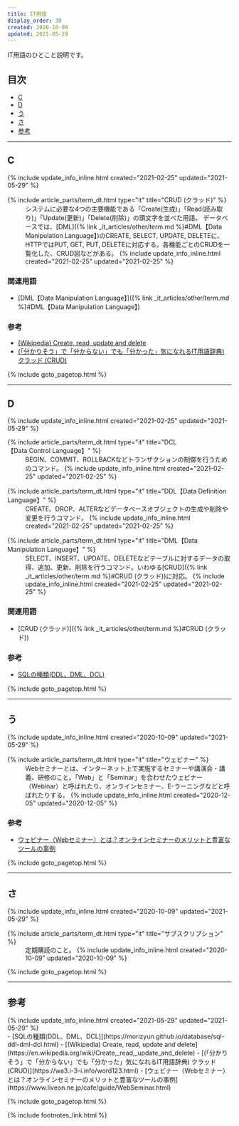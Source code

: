 ```yaml
---
title: IT用語
display_order: 30
created: 2020-10-09
updated: 2021-05-29
---
```

IT用語のひとこと説明です。

## <a name="index">目次</a>

<ul id="index_ul">
<li><a href="#C">C</a></li>
<li><a href="#D">D</a></li>
<li><a href="#う">う</a></li>
<li><a href="#さ">さ</a></li>
<li><a href="#reference">参考</a></li>
</ul>

* * *
## <a name="C">C</a>
<div class="chapter-updated">{% include update_info_inline.html created="2021-02-25" updated="2021-05-29" %}</div>
<dl>
  {% include article_parts/term_dt.html type="it" title="CRUD (クラッド)" %}
  <dd markdown="span">システムに必要な4つの主要機能である「Create(生成)」「Read(読み取り)」「Update(更新)」「Delete(削除)」の頭文字を並べた用語。  
  データベースでは、[DML]({% link _it_articles/other/term.md %}#DML【Data Manipulation Language】)のCREATE, SELECT, UPDATE, DELETEに、HTTPではPUT, GET, PUT, DELETEに対応する。各機能ごとのCRUDを一覧化した、CRUD図などがある。
  {% include update_info_inline.html created="2021-02-25" updated="2021-02-25" %}
  </dd>
</dl>

### 関連用語
- [DML【Data Manipulation Language】]({% link _it_articles/other/term.md %}#DML【Data Manipulation Language】)

### 参考
- [(Wikipedia) Create, read, update and delete](https://en.wikipedia.org/wiki/Create,_read,_update_and_delete)
- [(「分かりそう」で「分からない」でも「分かった」気になれるIT用語辞典)  クラッド (CRUD)](https://wa3.i-3-i.info/word123.html)

{% include goto_pagetop.html %}

* * *
## <a name="D">D</a>
<div class="chapter-updated">{% include update_info_inline.html created="2021-02-25" updated="2021-05-29" %}</div>
<dl>
  {% include article_parts/term_dt.html type="it" title="DCL【Data Control Language】" %}
  <dd markdown="span">BEGIN、COMMIT、ROLLBACKなどトランザクションの制御を行うためのコマンド。
  {% include update_info_inline.html created="2021-02-25" updated="2021-02-25" %}
  </dd>
</dl>

<dl>
  {% include article_parts/term_dt.html type="it" title="DDL【Data Definition Language】" %}
  <dd markdown="span">CREATE、DROP、ALTERなどデータベースオブジェクトの生成や削除や変更を行うコマンド。
  {% include update_info_inline.html created="2021-02-25" updated="2021-02-25" %}
  </dd>
</dl>

<dl>
  {% include article_parts/term_dt.html type="it" title="DML【Data Manipulation Language】" %}
  <dd markdown="span">SELECT、INSERT、UPDATE、DELETEなどテーブルに対するデータの取得、追加、更新、削除を行うコマンド。いわゆる[CRUD]({% link _it_articles/other/term.md %}#CRUD (クラッド))に対応。
  {% include update_info_inline.html created="2021-02-25" updated="2021-02-25" %}</dd>
</dl>

### 関連用語
- [CRUD (クラッド)]({% link _it_articles/other/term.md %}#CRUD (クラッド))

### 参考
- [SQLの種類(DDL、DML、DCL)](https://morizyun.github.io/database/sql-ddl-dml-dcl.html)

{% include goto_pagetop.html %}

* * *
## <a name="う">う</a>
<div class="chapter-updated">{% include update_info_inline.html created="2020-10-09" updated="2021-05-29" %}</div>
<dl>
  {% include article_parts/term_dt.html type="it" title="ウェビナー" %}
  <dd markdown="span">Webセミナーとは、インターネット上で実施するセミナーや講演会・講義、研修のこと。「Web」と「Seminar」を合わせたウェビナー（Webinar）と呼ばれたり、オンラインセミナー、E-ラーニングなどと呼ばれたりする。
  {% include update_info_inline.html created="2020-12-05" updated="2020-12-05" %}
  </dd>
</dl>

### 参考
- [ウェビナー（Webセミナー）とは？オンラインセミナーのメリットと豊富なツールの事例](https://www.liveon.ne.jp/cafe/guide/WebSeminar.html)

{% include goto_pagetop.html %}

* * *
## <a name="さ">さ</a>
<div class="chapter-updated">{% include update_info_inline.html created="2020-10-09" updated="2021-05-29" %}</div>
<dl>
  {% include article_parts/term_dt.html type="it" title="サブスクリプション" %}
  <dd markdown="span">定期購読のこと。
  {% include update_info_inline.html created="2020-10-09" updated="2020-10-09" %}
  </dd>
</dl>

{% include goto_pagetop.html %}

* * *
## <a name="reference">参考</a>
<div class="chapter-updated">{% include update_info_inline.html created="2021-05-29" updated="2021-05-29" %}</div>
- [SQLの種類(DDL、DML、DCL)](https://morizyun.github.io/database/sql-ddl-dml-dcl.html)
- [(Wikipedia) Create, read, update and delete](https://en.wikipedia.org/wiki/Create,_read,_update_and_delete)
- [(「分かりそう」で「分からない」でも「分かった」気になれるIT用語辞典)  クラッド (CRUD)](https://wa3.i-3-i.info/word123.html)
- [ウェビナー（Webセミナー）とは？オンラインセミナーのメリットと豊富なツールの事例](https://www.liveon.ne.jp/cafe/guide/WebSeminar.html)

{% include goto_pagetop.html %}

{% include footnotes_link.html %}
